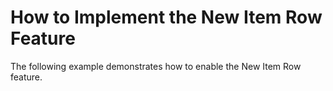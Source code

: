 # How to Implement the New Item Row Feature


<p>The following example demonstrates how to enable the New Item Row feature.</p>

<br/>


